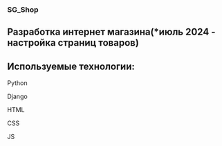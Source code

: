 <h3>SG_Shop</h3>
<h2>Разработка интернет магазина(*июль 2024 - настройка страниц товаров)</h2>

<h2>Используемые технологии:</h2>
<p>Python</p>
<p>Django</p>
<p>HTML</p>
<p>CSS</p>
<p>JS</p><br>



